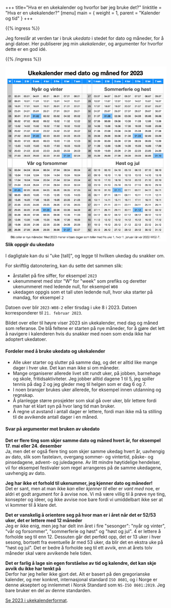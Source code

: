 +++
title="Hva er en ukekalender og hvorfor bør jeg bruke det?"
linktitle = "Hva er en ukekalender?"
[menu]
main = { weight = 1, parent = "Kalender og tid" }
+++

<!-- markdownlint-disable MD033 -->

{{% ingress %}}

Jeg foreslår at verden tar i bruk _ukedato_ i stedet for dato og måneder, for å angi datoer.
Her publiserer jeg min _ukekalender_, og argumenter for hvorfor dette er en god idé.

{{% /ingress %}}

<a href="../2023">
<img
 src="2023.png"
 align="right"
 class="responsive"
 alt="...">
 </a>

#### Slik oppgir du ukedato

I dagligtale kan du si "uke [tall]", og legge til hvilken ukedag du snakker om.

For skriftlig datonotering, kan du sette det sammen slik:

- årstallet på fire siffer, for eksempel <code>2023</code>
- ukenummeret med stor "W" for "week" som prefiks og deretter ukenummeret med ledende null, for eksempel <code>W08</code>
- ukedagen oppgis som et tall uten ledende null, hvor uka starter på mandag, for eksempel
<code>2</code>

Datoen over blir <code>2023-W08-2</code> eller tirsdag i uke 8 i 2023. Datoen korresponderer til
<code>21. februar 2023</code>.

Bildet over eller til høyre viser 2023 sin ukekalender, med dag og måned som referanse.
De blå feltene er starten på nye måneder, for å gjøre det lett å navigere i kalenderen hvis du
snakker med noen som enda ikke har adoptert ukedatoer.

#### Fordeler med å bruke ukedato og ukekalender

- Alle uker starter og slutter på samme dag, og det er alltid like mange dager i hver uke. Det
kan man ikke si om måneder.
- Mange organiserer allerede livet sitt rundt uker, på jobben, barnehage og skole,
fritidsaktiviteter. Jeg jobber alltid dagene 1 til 5, jeg spiller tennis på dag 2 og jeg
gleder meg til helgen som er dag 6 og 7.
- I noen bransjer brukes uker allerede, for eksempel innen utdanning og regnskap.
- Å planlegge større prosjekter som skal gå over uker, blir lettere fordi man har et klart syn på
hvor lang tid man bruker.
- Å regne ut avstand i antall dager er lettere, fordi man ikke må ta stilling til de avvikende
antall dager i en måned.

#### Svar på argumenter mot bruken av ukedato

**Det er flere ting som skjer samme dato og måned hvert år, for eksempel 17. mai
eller 24. desember**  
Ja, men det er også flere ting som skjer samme ukedag hvert år, uavhengig av dato, slik som
fastelavn, overgang sommer- og vintertid, påske- og pinsedagene, advent- og juledagene.
Av litt mindre høytidelige hendelser, vil for eksempel festivaler som regel arrangeres på de
samme ukedagene, uavhengig av dato.

**Jeg har ikke et forhold til ukenummer, jeg kjenner dato og måneder!**  
Det er sant, men at man ikke _kan_ eller _kjenner til_ eller er _vant med_ noe, er aldri et godt
argument for å avvise noe. Vi må være villig til å prøve nye ting, konsepter og ideer, og ikke
avvise noe bare fordi vi umiddelbart ikke ser at vi kommer til å klare det.

**Det er vanskelig å orientere seg på hvor man er i året når det er 52/53 uker, det er lettere
med 12 måneder**  
Jeg er ikke enig, men jeg har delt inn året i fire "sesonger": "nyår og vinter", "vår og forsommer",
"sommerferie og høst" og "høst og jul". 4 er lettere å forholde seg til enn 12. Dessuten går det
perfekt opp, det er 13 uker i hver sesong, bortsett fra eventuelle år med 53 uker, da blir det
en ekstra uke på "høst og jul". Det er bedre å forholde seg til ett avvik, enn at årets tolv måneder
skal være avvikende hele tiden.

**Det er farlig å lage sin egen forståelse av tid og kalendre, det kan skje avvik du ikke har
tenkt på**  
Derfor har jeg heller ikke gjort det. Alt er basert på den gregorianske kalender, og mer konkret,
internasjonal standard <code>ISO 8601</code>, og i Norge er denne akseptert og innlemmet i
Norsk Standard som <code>NS-ISO 8601:2019</code>. Jeg bare bruker en del av denne standarden.

<a href="../2023">Se 2023 i ukekalenderformat</a>.

